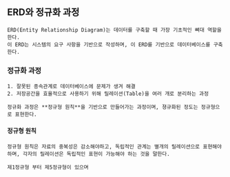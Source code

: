 ## ERD와 정규화 과정
    ERD(Entity Relationship Diagram)는 데이터를 구축할 때 가장 기초적인 뼈대 역할을 한다.
    이 ERD는 시스템의 요구 사항을 기반으로 작성하며, 이 ERD를 기반으로 데이터베이스를 구축한다.


### 정규화 과정
    1. 잘못된 종속관계로 데이터베이스에 문제가 생겨 해결
    2. 저장공간을 효율적으로 사용하기 위해 릴레이션(Table)을 여러 개로 분리하는 과정

    정규화 과정은 **정규형 원칙**을 기반으로 만들어가는 과정이며, 졍규화된 정도는 정규형으로 표현한다.

#### 정규형 원칙
    정규형 원칙은 자료의 중복성은 감소해야하고, 독립적인 관계는 별개의 릴레이션으로 표현해야하며, 각자의 릴레이션은 독립적인 표현이 가능해야 하는 것을 말한다.

    제1정규형 부터 제5정규형이 있으며 